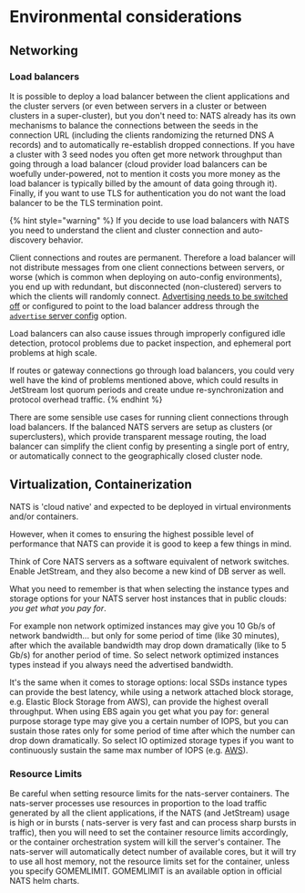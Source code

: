 # Environmental considerations

## Networking

### Load balancers
It is possible to deploy a load balancer between the client applications and the cluster servers (or even between servers in a cluster or between clusters in a super-cluster), but you don't need to: NATS already has its own mechanisms to balance the connections between the seeds in the connection URL (including the clients randomizing the returned DNS A records) and to automatically re-establish dropped connections.
If you have a cluster with 3 seed nodes you often get more network throughput than going through a load balancer (cloud provider load balancers can be woefully under-powered, not to mention it costs you more money as the load balancer is typically billed by the amount of data going through it).
Finally, if you want to use TLS for authentication you do not want the load balancer to be the TLS termination point.

{% hint style="warning" %}
If you decide to use load balancers with NATS you need to understand the client and cluster connection and auto-discovery behavior.  

Client connections and routes are permanent. Therefore a load balancer will not distribute messages from one client connections between servers, or worse (which is common when deploying on auto-config environments), you end up with redundant, but disconnected (non-clustered) servers to which the clients will randomly connect. [Advertising needs to be switched off](configuration/clustering/cluster_config.md) or configured to point to the load balancer address through the [`advertise` server config](configuration/clustering/cluster_config.md)  option. 

Load balancers can also cause issues through improperly configured idle detection, protocol problems due to packet inspection, and ephemeral port problems at high scale.

If routes or gateway connections go through load balancers, you could very well have the kind of problems mentioned above, which could results in JetStream lost quorum periods and create undue re-synchronization and protocol overhead traffic.
{% endhint %}

There are some sensible use cases for running client connections through load balancers.
If the balanced NATS servers are setup as clusters (or superclusters), which provide transparent message routing, the load balancer can simplify the client config by presenting a single port of entry, or automatically connect to the geographically closed cluster node.


## Virtualization, Containerization

NATS is 'cloud native' and expected to be deployed in virtual environments and/or containers.

However, when it comes to ensuring the highest possible level of performance that NATS can provide it is good to keep a few things in mind.

Think of Core NATS servers as a software equivalent of network switches. Enable JetStream, and they also become a new kind of DB server as well. 

What you need to remember is that when selecting the instance types and storage options for your NATS server host instances that in public clouds: *you get what you pay for*.

For example non network optimized instances may give you 10 Gb/s of network bandwidth... but only for some period of time (like 30 minutes), after which the available bandwidth may drop down dramatically (like to 5 Gb/s) for another period of time. So select network optimized instances types instead if you always need the advertised bandwidth.

It's the same when it comes to storage options: local SSDs instance types can provide the best latency, while using a network attached block storage, e.g. Elastic Block Storage from AWS), can provide the highest overall throughput. When using EBS again you get what you pay for: general purpose storage type may give you a certain number of IOPS, but you can sustain those rates only for some period of time after which the number can drop down dramatically. So select IO optimized storage types if you want to continuously sustain the same max number of IOPS (e.g. [AWS](https://docs.aws.amazon.com/AWSEC2/latest/UserGuide/ebs-volume-types.html)).

### Resource Limits

Be careful when setting resource limits for the nats-server containers. The nats-server processes use resources in proportion to the load traffic generated by all the client applications, if the NATS (and JetStream) usage is high or in bursts ( nats-server is very fast and can process sharp bursts in traffic), then you will need to set the container resource limits accordingly, or the container orchestration system will kill the server's container. The nats-server will automatically detect number of available cores, but it will try to use all host memory, not the resource limits set for the container, unless you specify GOMEMLIMIT. GOMEMLIMIT is an available option in official NATS helm charts.
